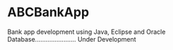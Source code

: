 # ABCBankApp
Bank app development using Java, Eclipse and Oracle Database....................... Under Development
